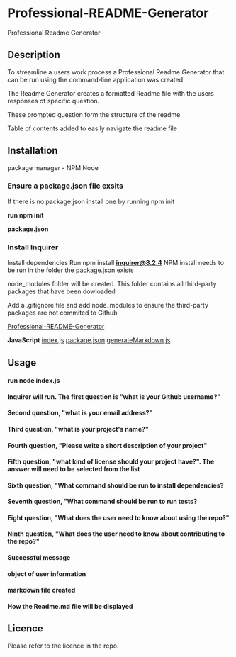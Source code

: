 # Professional-README-Generator

Professional Readme Generator

## Description

To streamline a users work process a Professional Readme Generator that can be run using the command-line application was created

The Readme Generator creates a formatted Readme file with the users responses of specific question.

These prompted question form the structure of the readme

Table of contents added to easily navigate the readme file

## Installation

package manager - NPM
Node

### Ensure a package.json file exsits

If there is no package.json install one by running npm init

**run npm init**

**package.json**

### Install Inquirer

Install dependencies
Run npm install **inquirer@8.2.4**
NPM install needs to be run in the folder the package.json exists

node_modules folder will be created. This folder contains all third-party packages that have been dowloaded

Add a .gitignore file and add node_modules to ensure the third-party packages are not commited to Github

[Professional-README-Generator](https://github.com/jarrodbb/Professional-README-Generator)

**JavaScript**
[index.js](https://github.com/jarrodbb/Professional-README-Generator/blob/main/assets/js/index.js)
[package.json](https://github.com/jarrodbb/Professional-README-Generator/blob/main/assets/js/package.json)
[generateMarkdown.js](https://github.com/jarrodbb/Professional-README-Generator/tree/main/assets/utils)

## Usage

#### run node index.js

#### Inquirer will run. The first question is "what is your Github username?"

#### Second question, "what is your email address?"

#### Third question, "what is your project's name?"

#### Fourth question, "Please write a short description of your project"

#### Fifth question, "what kind of license should your project have?". The answer will need to be selected from the list

#### Sixth question, "What command should be run to install dependencies?

#### Seventh question, "What command should be run to run tests?

#### Eight question, "What does the user need to know about using the repo?"

#### Ninth question, "What does the user need to know about contributing to the repo?"

#### Successful message

#### object of user information

#### markdown file created

#### How the Readme.md file will be displayed

## Licence

Please refer to the licence in the repo.
